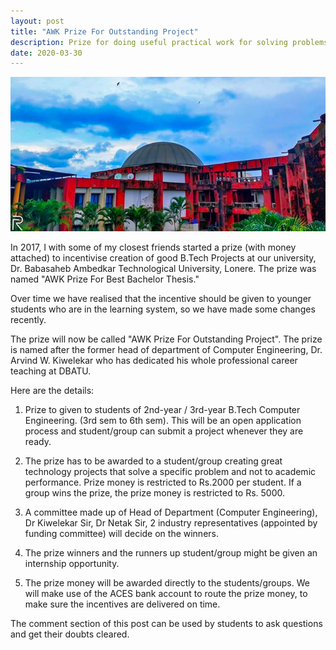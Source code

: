 ```yaml
---
layout: post
title: "AWK Prize For Outstanding Project"
description: Prize for doing useful practical work for solving problems. 
date: 2020-03-30
---
```


![DBATU](./DBATU.png)


In 2017, I with some of my closest friends started a prize (with money attached) to incentivise creation of good B.Tech Projects at our university, Dr. Babasaheb Ambedkar Technological University, Lonere. The prize was named "AWK Prize For Best Bachelor Thesis."

Over time we have realised that the incentive should be given to younger students who are in the learning system, so we have made some changes recently. 

The prize will now be called "AWK Prize For Outstanding Project". The prize is named after the former head of department of Computer Engineering, Dr. Arvind W. Kiwelekar who has dedicated his whole professional career teaching at DBATU. 

Here are the details:

1. Prize to given to students of 2nd-year / 3rd-year B.Tech Computer Engineering. (3rd sem to 6th sem). This will be an open application process and student/group can submit a project whenever they are ready.

2. The prize has to be awarded to a student/group creating great technology projects that solve a specific problem and not to academic performance. Prize money is restricted to Rs.2000 per student. If a group wins the prize, the prize money is restricted to Rs. 5000.

3. A committee made up of Head of Department (Computer Engineering), Dr Kiwelekar Sir, Dr Netak Sir, 2 industry representatives (appointed by funding committee) will decide on the winners.

4. The prize winners and the runners up student/group might be given an internship opportunity.

5. The prize money will be awarded directly to the students/groups. We will make use of the ACES bank account to route the prize money, to make sure the incentives are delivered on time.


The comment section of this post can be used by students to ask questions and get their doubts cleared.
